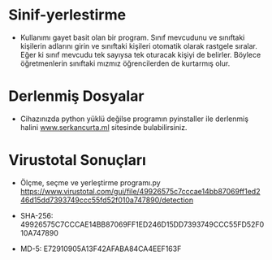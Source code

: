 # Sinif-yerlestirme
- Kullanımı gayet basit olan bir program. Sınıf mevcudunu ve sınıftaki kişilerin adlarını girin ve sınıftaki kişileri otomatik olarak rastgele sıralar. Eğer ki sınıf mevcudu tek sayıysa tek oturacak kişiyi de belirler. Böylece öğretmenlerin sınıftaki mızmız öğrencilerden de kurtarmış olur.

# Derlenmiş Dosyalar
- Cihazınızda python yüklü değilse programın pyinstaller ile derlenmiş halini www.serkancurta.ml sitesinde bulabilirsiniz.

# Virustotal Sonuçları
- Ölçme, seçme ve yerleştirme programı.py
https://www.virustotal.com/gui/file/49926575c7cccae14bb87069ff1ed246d15dd7393749ccc55fd52f010a747890/detection

- SHA-256: 49926575C7CCCAE14BB87069FF1ED246D15DD7393749CCC55FD52F010A747890

- MD-5: E72910905A13F42AFABA84CA4EEF163F

